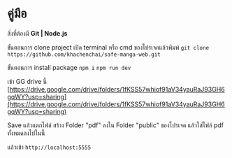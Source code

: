# คู่มือ

สิ่งที่ต้องมี **Git | Node.js**

ขั้นตอนการ clone project 
เปิด terminal หรือ cmd ของโปรเจคแล้วพิมพ์
```git clone https://github.com/khachenchai/safe-manga-web.git```

ขั้นตอนการ install package
```npm i```
```npm run dev```

เข้า GG drive นี้
[https://drive.google.com/drive/folders/1fKSS57whiof91aV34yauRaJ93GH6gqWY?usp=sharing](https://drive.google.com/drive/folders/1fKSS57whiof91aV34yauRaJ93GH6gqWY?usp=sharing)

Save แล้วแตกไฟล์ สร้าง Folder "pdf" ลงใน Folder "public" ของโปรเจค แล้วใส่ไฟล์ pdf ทั้งหมดลงไปในนี้

แล้วเข้า
 ```http://localhost:5555```